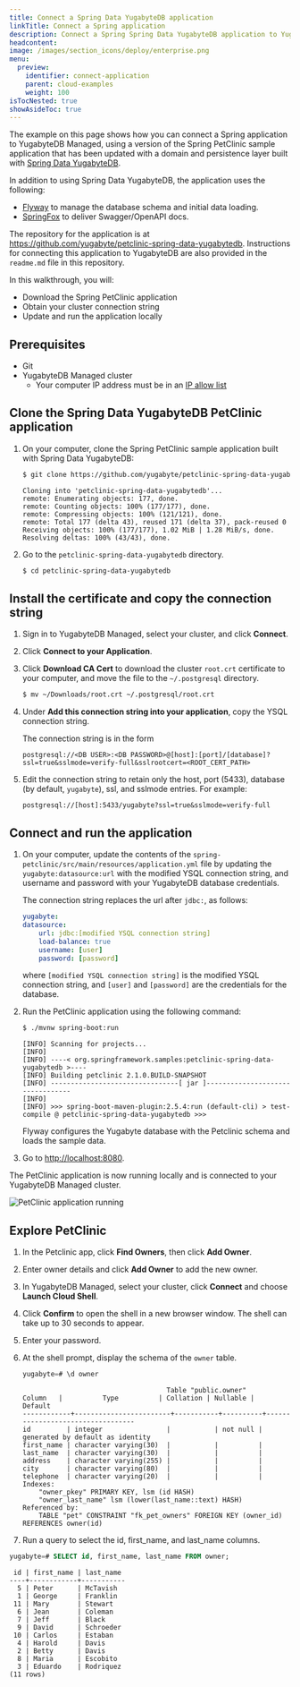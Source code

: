 ```yaml
---
title: Connect a Spring Data YugabyteDB application
linkTitle: Connect a Spring application
description: Connect a Spring Spring Data YugabyteDB application to YugabyteDB Managed.
headcontent:
image: /images/section_icons/deploy/enterprise.png
menu:
  preview:
    identifier: connect-application
    parent: cloud-examples
    weight: 100
isTocNested: true
showAsideToc: true
---
```


The example on this page shows how you can connect a Spring application to YugabyteDB Managed, using a version of the Spring PetClinic sample application that has been updated with a domain and persistence layer built with [Spring Data YugabyteDB](https://github.com/yugabyte/spring-data-yugabytedb).

In addition to using Spring Data YugabyteDB, the application uses the following:

- [Flyway](https://flywaydb.org/) to manage the database schema and initial data loading.
- [SpringFox](https://springfox.github.io/springfox/) to deliver Swagger/OpenAPI docs.

The repository for the application is at <https://github.com/yugabyte/petclinic-spring-data-yugabytedb>. Instructions for connecting this application to YugabyteDB are also provided in the `readme.md` file in this repository.

In this walkthrough, you will:

- Download the Spring PetClinic application
- Obtain your cluster connection string
- Update and run the application locally

## Prerequisites

- Git
- YugabyteDB Managed cluster
  - Your computer IP address must be in an [IP allow list](../../cloud-secure-clusters/add-connections/)

## Clone the Spring Data YugabyteDB PetClinic application

1. On your computer, clone the Spring PetClinic sample application built with Spring Data YugabyteDB:

    ```sh
    $ git clone https://github.com/yugabyte/petclinic-spring-data-yugabytedb.git
    ```

    ```output
    Cloning into 'petclinic-spring-data-yugabytedb'...
    remote: Enumerating objects: 177, done.
    remote: Counting objects: 100% (177/177), done.
    remote: Compressing objects: 100% (121/121), done.
    remote: Total 177 (delta 43), reused 171 (delta 37), pack-reused 0
    Receiving objects: 100% (177/177), 1.02 MiB | 1.28 MiB/s, done.
    Resolving deltas: 100% (43/43), done.
    ```

1. Go to the `petclinic-spring-data-yugabytedb` directory.

    ```sh
    $ cd petclinic-spring-data-yugabytedb
    ```

## Install the certificate and copy the connection string

1. Sign in to YugabyteDB Managed, select your cluster, and click **Connect**.

1. Click **Connect to your Application**.

1. Click **Download CA Cert** to download the cluster `root.crt` certificate to your computer, and move the file to the `~/.postgresql` directory.

    ```sh
    $ mv ~/Downloads/root.crt ~/.postgresql/root.crt
    ```

1. Under **Add this connection string into your application**, copy the YSQL connection string.

    The connection string is in the form

    ```url
    postgresql://<DB USER>:<DB PASSWORD>@[host]:[port]/[database]?ssl=true&sslmode=verify-full&sslrootcert=<ROOT_CERT_PATH>
    ```

1. Edit the connection string to retain only the host, port (5433), database (by default, `yugabyte`), ssl, and sslmode entries. For example:

    ```url
    postgresql://[host]:5433/yugabyte?ssl=true&sslmode=verify-full
    ```

## Connect and run the application

1. On your computer, update the contents of the `spring-petclinic/src/main/resources/application.yml` file by updating the `yugabyte:datasource:url` with the modified YSQL connection string, and username and password with your YugabyteDB database credentials.

    The connection string replaces the url after `jdbc:`, as follows:

    ```yaml
    yugabyte:
    datasource:
        url: jdbc:[modified YSQL connection string]
        load-balance: true
        username: [user]
        password: [password]
    ```

    where `[modified YSQL connection string]` is the modified YSQL connection string, and `[user]` and `[password]` are the credentials for the database.

1. Run the PetClinic application using the following command:

    ```sh
    $ ./mvnw spring-boot:run
    ```

    ```output
    [INFO] Scanning for projects...
    [INFO]
    [INFO] ----< org.springframework.samples:petclinic-spring-data-yugabytedb >----
    [INFO] Building petclinic 2.1.0.BUILD-SNAPSHOT
    [INFO] --------------------------------[ jar ]---------------------------------
    [INFO]
    [INFO] >>> spring-boot-maven-plugin:2.5.4:run (default-cli) > test-compile @ petclinic-spring-data-yugabytedb >>>
    ```

    Flyway configures the Yugabyte database with the Petclinic schema and loads the sample data.

1. Go to <http://localhost:8080>.

The PetClinic application is now running locally and is connected to your YugabyteDB Managed cluster.

![PetClinic application running](/images/yb-cloud/petclinic-springdata.png)

## Explore PetClinic

1. In the Petclinic app, click **Find Owners**, then click **Add Owner**.

1. Enter owner details and click **Add Owner** to add the new owner.

1. In YugabyteDB Managed, select your cluster, click **Connect** and choose **Launch Cloud Shell**.

1. Click **Confirm** to open the shell in a new browser window. The shell can take up to 30 seconds to appear.

1. Enter your password.

1. At the shell prompt, display the schema of the `owner` table.

    ```sql
    yugabyte=# \d owner
    ```

    ```output
                                        Table "public.owner"
    Column   |          Type          | Collation | Nullable |             Default
    ------------+------------------------+-----------+----------+----------------------------------
    id         | integer                |           | not null | generated by default as identity
    first_name | character varying(30)  |           |          |
    last_name  | character varying(30)  |           |          |
    address    | character varying(255) |           |          |
    city       | character varying(80)  |           |          |
    telephone  | character varying(20)  |           |          |
    Indexes:
        "owner_pkey" PRIMARY KEY, lsm (id HASH)
        "owner_last_name" lsm (lower(last_name::text) HASH)
    Referenced by:
        TABLE "pet" CONSTRAINT "fk_pet_owners" FOREIGN KEY (owner_id) REFERENCES owner(id)
    ```

1. Run a query to select the id, first_name, and last_name columns.

```sql
yugabyte=# SELECT id, first_name, last_name FROM owner;
```

```output
 id | first_name | last_name
----+------------+-----------
  5 | Peter      | McTavish
  1 | George     | Franklin
 11 | Mary       | Stewart
  6 | Jean       | Coleman
  7 | Jeff       | Black
  9 | David      | Schroeder
 10 | Carlos     | Estaban
  4 | Harold     | Davis
  2 | Betty      | Davis
  8 | Maria      | Escobito
  3 | Eduardo    | Rodriquez
(11 rows)
```
